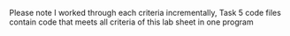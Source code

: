 Please note I worked through each criteria incrementally, Task 5 code files contain code that meets all criteria of this lab sheet in one program
